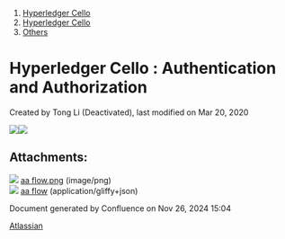 1. [Hyperledger Cello](index.html)
2. [Hyperledger Cello](Hyperledger-Cello_21659650.html)
3. [Others](Others_21659730.html)

# Hyperledger Cello : Authentication and Authorization

Created by Tong Li (Deactivated), last modified on Mar 20, 2020

![](attachments/21659895/21659897.png?height=250)![](plugins/servlet/confluence/placeholder/unknown-macro)

## Attachments:

![](images/icons/bullet_blue.gif) [aa flow.png](attachments/21659895/21659897.png) (image/png)  
![](images/icons/bullet_blue.gif) [aa flow](attachments/21659895/21659896) (application/gliffy+json)

Document generated by Confluence on Nov 26, 2024 15:04

[Atlassian](http://www.atlassian.com/)
